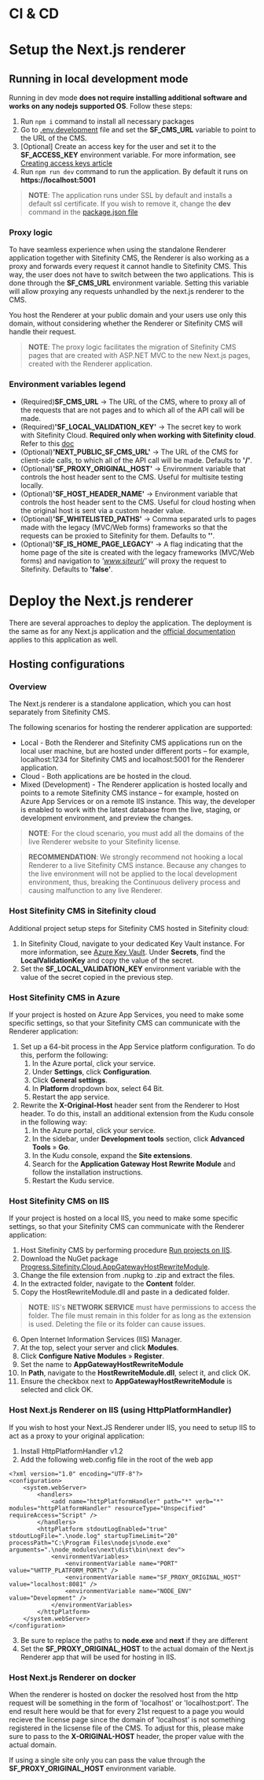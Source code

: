 CI & CD
======================================================
# Setup the Next.js renderer

## Running in local development mode

Running in dev mode **does not require installing additional software and works on any nodejs supported OS**. Follow these steps:

1. Run ```npm i``` command to install all necessary packages
2. Go to [.env.development](../.env.development) file and set the **SF_CMS_URL** variable to point to the URL of the CMS.
3. \[Optional\] Create an access key for the user and set it to the **SF_ACCESS_KEY** environment variable. For more information, see [Creating access keys article](https://www.progress.com/documentation/sitefinity-cms/generate-access-key)
4. Run ```npm run dev``` command to run the application. By default it runs on **https://localhost:5001**

>**NOTE**: The application runs under SSL by default and installs a default ssl certificate. If you wish to remove it, change the **dev** command in the [package.json file](../package.json)

### Proxy logic

To have seamless experience when using the standalone Renderer application together with Sitefinity CMS, the Renderer is also working as a proxy and forwards every request it cannot handle to Sitefinity CMS. This way, the user does not have to switch between the two applications. This is done through the **SF_CMS_URL** environment variable. Setting this variable will allow proxying any requests unhandled by the next.js renderer to the CMS.

You host the Renderer at your public domain and your users use only this domain, without considering whether the Renderer or Sitefinity CMS will handle their request.

>**NOTE**: The proxy logic facilitates the migration of Sitefinity CMS pages that are created with ASP.NET MVC to the new Next.js pages, created with the Renderer application.

### Environment variables legend

* (Required)**SF_CMS_URL** -> The URL of the CMS, where to proxy all of the requests that are not pages and to which all of the API call will be made.
* (Required)**'SF_LOCAL_VALIDATION_KEY'** -> The secret key to work with Sitefinity Cloud. **Required only when working with Sitefinity cloud**. Refer to this [doc](https://www.progress.com/documentation/sitefinity-cms/cloud/code-deployment)
* (Optional)**'NEXT_PUBLIC_SF_CMS_URL'** -> The URL of the CMS for client-side calls, to which all of the API call will be made. Defaults to **'/'**.
* (Optional)**'SF_PROXY_ORIGINAL_HOST'** -> Environment variable that controls the host header sent to the CMS. Useful for multisite testing locally.
* (Optional)**'SF_HOST_HEADER_NAME'** -> Environment variable that controls the host header sent to the CMS. Useful for cloud hosting when the original host is sent via a custom header value.
* (Optional)**'SF_WHITELISTED_PATHS'** -> Comma separated urls to pages made with the legacy (MVC/Web forms) frameworks so that the requests can be proxied to Sitefinity for them. Defaults to **''**.
* (Optional)**'SF_IS_HOME_PAGE_LEGACY'** -> A flag indicating that the home page of the site is created with the legacy frameworks (MVC/Web forms) and navigation to _'www.siteurl/'_ will proxy the request to Sitefinity. Defaults to **'false'**.

# Deploy the Next.js renderer

There are several approaches to deploy the application. The deployment is the same as for any Next.js application and the [official documentation](https://nextjs.org/docs/pages/building-your-application/deploying) applies to this application as well.

## Hosting configurations

### Overview
The Next.js renderer is a standalone application, which you can host separately from Sitefinity CMS.

The following scenarios for hosting the renderer application are supported:
- Local - Both the Renderer and Sitefinity CMS applications run on the local user machine, but are hosted under different ports –  for example, localhost:1234 for Sitefinity CMS and localhost:5001 for the Renderer application.
- Cloud - Both applications are be hosted in the cloud.
- Mixed (Development) - The Renderer application is hosted locally and points to a remote Sitefinity CMS instance – for example, hosted on Azure App Services or on a remote IIS instance. This way, the developer is enabled to work with the latest database from the live, staging, or development environment, and preview the changes.

>**NOTE**: For the cloud scenario, you must add all the domains of the live Renderer website to your Sitefinity license.

>**RECOMMENDATION**: We strongly recommend not hooking a local Renderer to a live Sitefinity CMS instance. Because any changes to the live environment will not be applied to the local development environment, thus, breaking the Continuous delivery process and causing malfunction to any live Renderer.

### Host Sitefinity CMS in Sitefinity cloud
Additional project setup steps for Sitefinity CMS hosted in Sitefinity cloud:

1. In Sitefinity Cloud, navigate to your dedicated Key Vault instance. For more information, see [Azure Key Vault](https://www.progress.com/documentation/sitefinity-cms/cloud/use-key-vault).
Under **Secrets**, find the **LocalValidationKey** and copy the value of the secret.
2. Set the **SF_LOCAL_VALIDATION_KEY** environment variable with the value of the secret copied in the previous step.

### Host Sitefinity CMS in Azure
If your project is hosted on Azure App Services, you need to make some specific settings, so that your Sitefinity CMS can communicate with the Renderer application:

1. Set up a 64-bit process in the App Service platform configuration. To do this, perform the following:
    1. In the Azure portal, click your service.
    2. Under **Settings**, click **Configuration**.
    3. Click **General settings**.
    4. In **Platform** dropdown box, select 64 Bit.
    5. Restart the app service.
2. Rewrite the **X-Original-Host** header sent from the Renderer to Host header. To do this, install an additional extension from the Kudu console in the following way:
    1. In the Azure portal, click your service.
    2. In the sidebar, under **Development tools** section, click **Advanced Tools** » **Go**.
    3. In the Kudu console, expand the **Site extensions**.
    4. Search for the **Application Gateway Host Rewrite Module** and follow the installation instructions.
    5. Restart the Kudu service.

### Host Sitefinity CMS on IIS
If your project is hosted on a local IIS, you need to make some specific settings, so that your Sitefinity CMS can communicate with the Renderer application:

1. Host Sitefinity CMS by performing procedure [Run projects on IIS](https://www.progress.com/documentation/sitefinity-cms/run-projects-on-iis).
2. Download the NuGet package [Progress.Sitefinity.Cloud.AppGatewayHostRewriteModule](https://www.nuget.org/packages/Progress.Sitefinity.Cloud.AppGatewayHostRewriteModule/).
3. Change the file extension from .nupkg to .zip and extract the files.
4. In the extracted folder, navigate to the **Content** folder.
5. Copy the HostRewriteModule.dll and paste in a dedicated folder.

>**NOTE**: IIS's **NETWORK SERVICE** must have permissions to access the folder. The file must remain in this folder for as long as the extension is used. Deleting the file or its folder can cause issues.

6. Open Internet Information Services (IIS) Manager.
7. At the top, select your server and click **Modules**.
8. Click **Configure Native Modules** » **Register**.
9. Set the name to **AppGatewayHostRewriteModule**
10. In **Path**, navigate to the **HostRewriteModule.dll**, select it, and click OK.
11. Ensure the checkbox next to **AppGatewayHostRewriteModule** is selected and click OK.

### Host Next.js Renderer on IIS (**using HttpPlatformHandler**)
If you wish to host your Next.JS Renderer under IIS, you need to setup IIS to act as a proxy to your original application:

1. Install HttpPlatformHandler v1.2
2. Add the following web.config file in the root of the web app

``` web.config
<?xml version="1.0" encoding="UTF-8"?>
<configuration>
    <system.webServer>
        <handlers>
            <add name="httpPlatformHandler" path="*" verb="*" modules="httpPlatformHandler" resourceType="Unspecified" requireAccess="Script" />
        </handlers>
        <httpPlatform stdoutLogEnabled="true" stdoutLogFile=".\node.log" startupTimeLimit="20" processPath="C:\Program Files\nodejs\node.exe" arguments=".\node_modules\next\dist\bin\next dev">
            <environmentVariables>
                <environmentVariable name="PORT" value="%HTTP_PLATFORM_PORT%" />
                <environmentVariable name="SF_PROXY_ORIGINAL_HOST" value="localhost:8081" />
                <environmentVariable name="NODE_ENV" value="Development" />
            </environmentVariables>
        </httpPlatform>
    </system.webServer>
</configuration>
```

3. Be sure to replace the paths to **node.exe** and **next** if they are different
4. Set the **SF_PROXY_ORIGINAL_HOST** to the actual domain of the Next.js Renderer app that will be used for hosting in IIS.

### Host Next.js Renderer on docker
When the renderer is hosted on docker the resolved host from the http request will be something in the form of 'localhost' or 'localhost:port'. The end result here would be that for every 21st request to a page you would recieve the license page since the domain of 'localhost' is not something registered in the licsense file of the CMS. To adjust for this, please make sure to pass to the **X-ORIGINAL-HOST** header, the proper value with the actual domain.

If using a single site only you can pass the value through the **SF_PROXY_ORIGINAL_HOST** environment variable.

